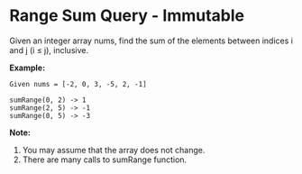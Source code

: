 # Range Sum Query - Immutable

Given an integer array nums, find the sum of the elements between indices i and j (i ≤ j), inclusive.

__Example:__

```
Given nums = [-2, 0, 3, -5, 2, -1]

sumRange(0, 2) -> 1
sumRange(2, 5) -> -1
sumRange(0, 5) -> -3
```

__Note:__

1. You may assume that the array does not change.
2. There are many calls to sumRange function.